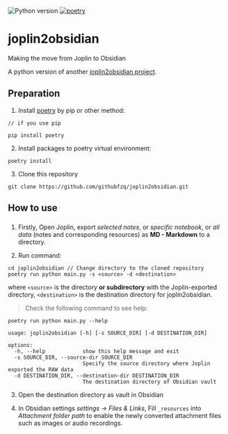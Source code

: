 ![Python version](https://img.shields.io/static/v1?label=python&message=>=3.9&color=green)
[![poetry](https://img.shields.io/static/v1?label=poetry&message=^1&color=green)](https://python-poetry.org/)

# joplin2obsidian
Making the move from Joplin to Obsidian

A python version of another [joplin2obsidian project](https://github.com/luxi78/joplin2obsidian).

## Preparation

1. Install [poetry](https://python-poetry.org/) by pip or other method:
```
// if you use pip

pip install poetry 
```

2. Install packages to poetry virtual environment:
```
poetry install
```

3. Clone this repository
```
git clone https://github.com/githubfzq/joplin2obsidian.git
```

## How to use

### 

1. Firstly, Open Joplin, export *selected notes*, or *specific notebook*, or *all data* (notes and corresponding resources) as **MD - Markdown** to a directory.

2. Run command:
```
cd joplin2obsidian // Change directory to the cloned repository
poetry run python main.py -s <source> -d <destination>
```

where `<source>` is the directory **or subdirectory** with the Joplin-exported directory,
`<destination>` is the destination directory for joplin2obsidian.


> Check the following command to see help:
```
poetry run python main.py --help

usage: joplin2obsidian [-h] [-s SOURCE_DIR] [-d DESTINATION_DIR]

options:
  -h, --help            show this help message and exit
  -s SOURCE_DIR, --source-dir SOURCE_DIR
                        Specify the source directory where Joplin exported the RAW data
  -d DESTINATION_DIR, --destination-dir DESTINATION_DIR
                        The destination directory of Obsidian vault
```

3. Open the destination directory as vault in Obsidian

4. In Obsidian settings *settings -> Files & Links*, Fill `_resources` into *Attachment folder path* to enable the newly converted attachment files such as images or audio recordings.



